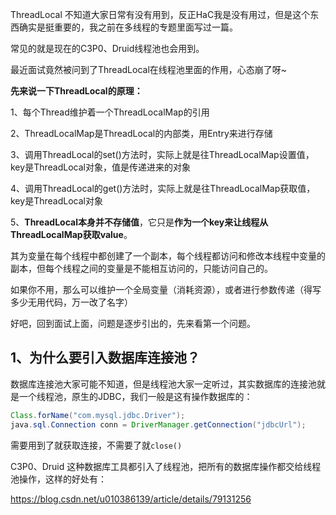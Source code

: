 ThreadLocal 不知道大家日常有没有用到，反正HaC我是没有用过，但是这个东西确实是挺重要的，我之前在多线程的专题里面写过一篇。

常见的就是现在的C3P0、Druid线程池也会用到。

最近面试竟然被问到了ThreadLocal在线程池里面的作用，心态崩了呀~



**先来说一下ThreadLocal的原理：**

1、每个Thread维护着一个ThreadLocalMap的引用

2、ThreadLocalMap是ThreadLocal的内部类，用Entry来进行存储

3、调用ThreadLocal的set()方法时，实际上就是往ThreadLocalMap设置值，key是ThreadLocal对象，值是传递进来的对象

4、调用ThreadLocal的get()方法时，实际上就是往ThreadLocalMap获取值，key是ThreadLocal对象

5、**ThreadLocal本身并不存储值**，它只是**作为一个key来让线程从ThreadLocalMap获取value**。



其为变量在每个线程中都创建了一个副本，每个线程都访问和修改本线程中变量的副本，但每个线程之间的变量是不能相互访问的，只能访问自己的。

如果你不用，那么可以维护一个全局变量（消耗资源），或者进行参数传递（得写多少无用代码，万一改了名字）

好吧，回到面试上面，问题是逐步引出的，先来看第一个问题。

## 1、为什么要引入数据库连接池？

数据库连接池大家可能不知道，但是线程池大家一定听过，其实数据库的连接池就是一个线程池，原生的JDBC，我们一般是这有操作数据库的：

```java
Class.forName("com.mysql.jdbc.Driver");
java.sql.Connection conn = DriverManager.getConnection("jdbcUrl");
```

需要用到了就获取连接，不需要了就`close()`

C3P0、Druid 这种数据库工具都引入了线程池，把所有的数据库操作都交给线程池操作，这样的好处有：





https://blog.csdn.net/u010386139/article/details/79131256